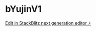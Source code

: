 # bYujinV1

[Edit in StackBlitz next generation editor ⚡️](https://stackblitz.com/~/github.com/scoshields/bYujinV1)